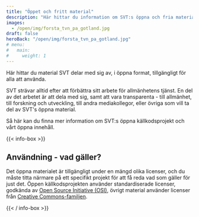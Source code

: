 ```yaml
---
title: "Öppet och fritt material"
description: "Här hittar du information om SVT:s öppna och fria material."
images:
  - /open/img/forsta_tvn_pa_gotland.jpg
draft: false
heroBack: "/open/img/forsta_tvn_pa_gotland.jpg"
# menu:
#   main:
#     weight: 1
---
```


Här hittar du material SVT delar med sig av, i öppna format, tillgängligt för alla att använda.

SVT strävar alltid efter att förbättra sitt arbete för allmänhetens tjänst. En del av det arbetet är att dela med sig, samt att vara transparenta - till allmänhet, till forskning och utveckling, till andra mediakollegor, eller övriga som vill ta del av SVT's öppna material.

Så här kan du finna mer information om SVT:s öppna källkodsprojekt och vårt öppna innehåll.

{{< info-box >}}

## Användning - vad gäller?

Det öppna materialet är tillgängligt under en mängd olika licenser, och du måste titta närmare på ett specifikt projekt för att få reda vad som gäller för just det. Öppen källkodsprojekten använder standardiserade licenser, godkända av [Open Source Initiative (OSI)](https://opensource.org/), övrigt material använder licenser från [Creative Commons-familjen](https://creativecommons.org/).

{{< / info-box >}}
